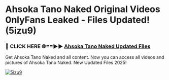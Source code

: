 # Ahsoka Tano Naked Original Videos 0nlyFans Leaked - Files Updated! (5izu9)

<h3>🔴 CLICK HERE 🌐==►► <a href="https://tinyurl.com/up5wt9bj" rel="nofollow">Ahsoka Tano Naked Updated Files</a></h3>

Get Ahsoka Tano Naked and all content. Now you can access all videos and pictures of Ahsoka Tano Naked. New Updated Files 2025!

[![5izu9](https://i.imgur.com/ABiUzMV.gif)](https://tinyurl.com/up5wt9bj)
